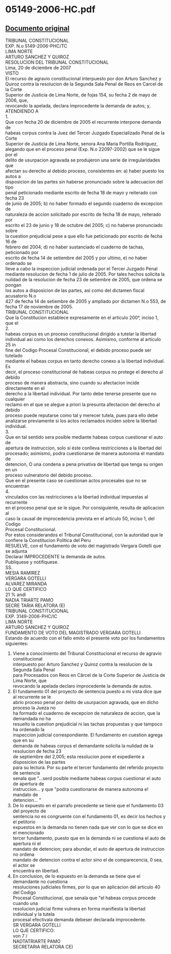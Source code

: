 
05149-2006-HC.pdf
=================
  
[Documento original](https://tc.gob.pe/jurisprudencia/2008/05149-2006-HC.pdf)  
---  
TRIBUNAL CONSTITUCIONAL  
EXP. N.o 5149-2006-PHC/TC  
LIMA NORTE  
ARTURO SANCHEZ Y QUIROZ  
RESOLUCION DEL TRIBUNAL CONSTITUCIONAL  
Lima, 20 de diciembre de 2007  
VISTO  
El recurso de agravio constitucional interpuesto por don Arturo Sanchez y  
Quiroz contra la resolucion de la Segunda Sala Penal de Reos en Carcel de la Corte  
Superior de Justicia de Lima Norte, de fojas 154, su fecha 2 de mayo de 2006, que,  
revocando la apelada, declara improcedente la demanda de autos; y,  
ATENDIENDO A  
1.  
Que con fecha 20 de diciembre de 2005 el recurrente interpone demanda de  
habeas corpus contra la Juez del Tercer Juzgado Especializado Penal de la Corte  
Superior de Justicia de Lima Norte, senora Ana Maria Portilla Rodriguez,  
alegando que en el proceso penal (Exp. N.o 22097-2002) que se le sigue por el  
delito de usurpacion agravada se produjeron una serie de irregularidades que  
afectan su derecho al debido proceso, consistentes en: a) haber puesto los autos a  
disposicion de las partes sin haberse pronunciado sobre la adecuacion del tipo  
penal peticionado mediante escrito de fecha 18 de mayo y reiterado con fecha 23  
de junio de 2005; b) no haber formado el segundo cuaderno de excepcion de  
naturaleza de accion solicitado por escrito de fecha 18 de mayo, reiterado por  
escrito el 23 de junio y 18 de octubre del 2005; c) no haberse pronunciado sobre  
la cuestion prejudicial pese a que ello fue peticionado por escrito de fecha 16 de  
febrero del 2004; d) no haber sustanciado el cuaderno de tachas, peticionado por  
escrito de fecha 14 de setiembre del 2005 y por ultimo, e) no haber ordenado se  
lleve a cabo la inspeccion judicial ordenada por el Tercer Juzgado Penal  
mediante resolucion de fecha 1 de julio de 2005. Por tales hechos solicita la  
nulidad de la resolucion de fecha 23 de setiembre de 2005, que ordena se pongan  
los autos a disposicion de las partes, asi como del dictamen fiscal acusatorio N.o  
427 de fecha 14 de setiembre de 2005 y ampliado por dictamen N.o 553, de  
fecha 17 de noviembre de 2005.  
TRIBUNAL CONSTITUCIONAL  
Que la Constitucion establece expresamente en el articulo 200°, inciso 1, que el  
2.  
habeas corpus es un proceso constitucional dirigido a tutelar la libertad  
individual asi como los derechos conexos. Asimismo, conforme al articulo 25 in  
fine del Codigo Procesal Constitucional, el debido proceso puede ser tutelado  
mediante el habeas corpus en tanto derecho conexo a la libertad individual. Es  
decir, el proceso constitucional de habeas corpus no protege el derecho al debido  
proceso de manera abstracta, sino cuando su afectacion incide directamente en el  
derecho a la libertad individual. Por tanto debe tenerse presente que no cualquier  
reclamo en el que se alegue a priori la presunta afectacion del derecho al debido  
proceso puede reputarse como tal y merecer tutela, pues para ello debe  
analizarse previamente si los actos reclamados inciden sobre la libertad  
individual.  
3.  
Que en tal sentido sera posible mediante habeas corpus cuestionar el auto de  
apertura de instruccion, solo si éste conlleva restricciones a la libertad del  
procesado; asimismo, podra cuestionarse de manera autonoma el mandato de  
detencion, O una condena a pena privativa de libertad que tenga su origen en un  
proceso vulneratorio del debido proceso.  
Que en el presente caso se cuestionan actos procesales que no se encuentran  
4.  
vinculados con las restricciones a la libertad individual impuestas al recurrente  
en el proceso penal que se le sigue. Por consiguiente, resulta de aplicacion al  
caso la causal de improcedencia prevista en el articulo 50, inciso 1, del Codigo  
Procesal Constitucional.  
Por estos considerandos el Tribunal Constitucional, con la autoridad que le  
confiere la Constitucion Politica del Peru  
RESUELVE, con el fundamento de voto del magistrado Vergara Gotelli que se adjunta  
Declarar IMPROCEDENTE la demanda de autos.  
Publiquese y notifiquese.  
SS.  
MESIA RAMIREZ  
VERGARA GOTELLI  
ALVAREZ MIRANDA  
LO QUE CERTIFICO  
21 % andl  
NADIA TRIARTE PAMO  
SECRE TARIA RELATORA (E)  
TRIBUNAL CONSTITUCIONAL  
EXP. 3149-2006-PHC/IC  
LIMA NORTE  
ARTURO SANCHEZ Y QUIROZ  
FUNDAMENTO DE VOTO DEL MAGISTRADO VERGARA GOTELLI  
Estando de acuerdo con el fallo emito el presente voto por los fundamentos siguientes:  
1. Viene a conocimiento del Tribunal Constitucional el recurso de agravio constitucional  
interpuesto por Arturo Sanchez y Quiroz contra la resolucion de la Segunda Sala Penal  
para Procesados con Reos en Cârcel de la Corte Superior de Justicia de Lima Norte, que  
revocando la apelada declaro improcedente la demanda de autos.  
2. El fundamento 01 del proyecto de sentencia puesto a mi vista dice que al recurrente se le  
abrio proceso penal por delito de usurpacion agravada, que en dicho proceso la Jueza no  
ha formado el cuaderno de excepcion de naturaleza de accion, que la demandada no ha  
resuelto la cuestion prejudicial ni las tachas propuestas y que tampoco ha ordenado la  
inspeccion judicial correspondiente. El fundamento en cuestion agrega que en su  
demanda de habeas corpus el demandante solicita la nulidad de la resolucion de fecha 23  
de septiembre del 2,005; esta resolucion pone el expediente a disposicion de las partes  
para su lectura. Por su parte el tercer fundamento del referido proyecto de sentencia  
senala que "...serd posible mediante habeas corpus cuestionar el auto de apertura de  
instruccion... y que "podra cuestionarse de manera autonoma e! mandato de  
detencion... "  
3. De lo expuesto en el parrafo precedente se tiene que el fundamento 03 del proyecto de  
sentencia no es congruente con el fundamento 01, es decir los hechos y el petitorio  
expuestos en la demanda no tienen nada que ver con lo que se dice en el mencionado  
tercer fundamento, puesto que en la demanda ni se cuestiona el auto de apertura ni el  
mandato de detencion; para abundar, el auto de apertura de instruccion no ordena  
mandato de detencion contra el actor sino el de comparecencia, 0 sea, el actor se  
encuentra en libertad.  
4. En conclusion, de lo expuesto en la demanda se tiene que el demandante no cuestiona  
resoluciones judiciales firmes, por lo que en aplicacion del articulo 40 del Codigo  
Procesal Constitucional, que senala que "el habeas corpus procede cuando una  
resolucion judicial firme vulnera en forma manifiesta la libertad individual y la tutela  
procesal efectivala demanda debeser declarada improcedente.  
SR VERGARA GOTELLI  
LO QJE CERTIFICO:  
von 7 /  
NADTATRIARTE PAMO  
SECRETARIA RELATORA CE)